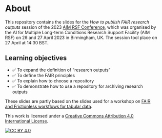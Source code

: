 # About
This repository contains the slides for the *How to publish FAIR research outputs* session of the 2023 [AIM RSF Conference](https://uobevents.eventsair.com/alan-turing/), which was organised by the AI for Multiple Long-term Conditions Research Support Facility (AIM RSF) on 26 and 27 April 2023 in Birmingham, UK.
The session tool place on 27 April at 14:30 BST.

## Learning objectives
- ✅ To expand the definition of “research outputs”
- ✅ To define the FAIR principles
- ✅ To explain how to choose a repository
- ✅ To demonstrate how to use a repository for archiving research outputs

These slides are partly based on the slides used for a workshop on [FAIR and Frictionless workflows for tabular data](https://github.com/eirini-zormpa/frictionless-data-workshop).

This work is licensed under a [Creative Commons Attribution 4.0 International License][cc-by].

[![CC BY 4.0][cc-by-image]][cc-by]

[cc-by]: http://creativecommons.org/licenses/by/4.0/
[cc-by-image]: https://i.creativecommons.org/l/by/4.0/88x31.png
[cc-by-shield]: https://img.shields.io/badge/License-CC%20BY%204.0-lightgrey.svg

